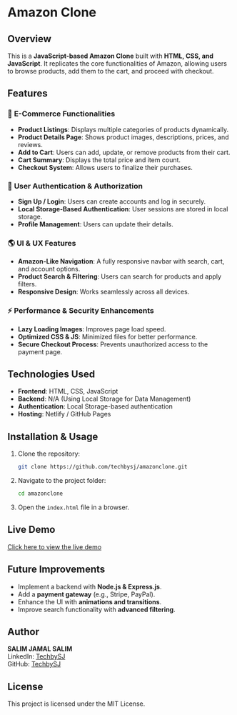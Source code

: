 # Amazon Clone

## Overview
This is a **JavaScript-based Amazon Clone** built with **HTML, CSS, and JavaScript**. It replicates the core functionalities of Amazon, allowing users to browse products, add them to the cart, and proceed with checkout.

## Features

### 🛒 **E-Commerce Functionalities**
- **Product Listings**: Displays multiple categories of products dynamically.
- **Product Details Page**: Shows product images, descriptions, prices, and reviews.
- **Add to Cart**: Users can add, update, or remove products from their cart.
- **Cart Summary**: Displays the total price and item count.
- **Checkout System**: Allows users to finalize their purchases.

### 🔐 **User Authentication & Authorization**
- **Sign Up / Login**: Users can create accounts and log in securely.
- **Local Storage-Based Authentication**: User sessions are stored in local storage.
- **Profile Management**: Users can update their details.

### 🌎 **UI & UX Features**
- **Amazon-Like Navigation**: A fully responsive navbar with search, cart, and account options.
- **Product Search & Filtering**: Users can search for products and apply filters.
- **Responsive Design**: Works seamlessly across all devices.

### ⚡ **Performance & Security Enhancements**
- **Lazy Loading Images**: Improves page load speed.
- **Optimized CSS & JS**: Minimized files for better performance.
- **Secure Checkout Process**: Prevents unauthorized access to the payment page.

## Technologies Used
- **Frontend**: HTML, CSS, JavaScript
- **Backend**: N/A (Using Local Storage for Data Management)
- **Authentication**: Local Storage-based authentication
- **Hosting**: Netlify / GitHub Pages

## Installation & Usage
1. Clone the repository:
   ```bash
   git clone https://github.com/techbysj/amazonclone.git
   ```
2. Navigate to the project folder:
   ```bash
   cd amazonclone
   ```
3. Open the `index.html` file in a browser.

## Live Demo
[Click here to view the live demo](#)

## Future Improvements
- Implement a backend with **Node.js & Express.js**.
- Add a **payment gateway** (e.g., Stripe, PayPal).
- Enhance the UI with **animations and transitions**.
- Improve search functionality with **advanced filtering**.

## Author
**SALIM JAMAL SALIM**  
LinkedIn: [TechbySJ](https://www.linkedin.com/in/techbysj/)  
GitHub: [TechbySJ](https://github.com/techbysj)  

## License
This project is licensed under the MIT License.


